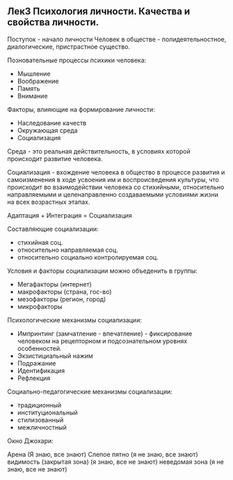 ## Лек3 Психология личности. Качества и свойства личности.

Поступок - начало личности
Человек в обществе - полидеятельностное, диалогические, пристрастное существо.   

Позновательные процессы психики человека:
- Мышление
- Воображение
- Память
- Внимание

Факторы, влияющие на формирование личности:

- Наследование качеств
- Окружающая среда
- Социализация

Среда - это реальная действительность, в условиях которой происходит развитие человека. 

Социализация - вхождение человека в общество в процессе развития и самоизменения в ходе усвоения им и воспроисведения культуры, что происходит во взаимодействии человека со стихийными, относительно направляемыми и целенаправленно создаваемыми условиями жизни на всех возрастных этапах.

Адаптация + Интеграция = Социализация 

Составляющие социализации:

- стихийная соц.
- относительно направляемая соц.
- относительно социально контролируемая соц. 

Условия и факторы социализации можно объеденить в группы:

- Мегафакторы (интернет)
- макрофакторы (страна, гос-во)
- мезофакторы (регион, город)
- микрофакторы


Психологические механизмы социализации:

- Импринтинг (замчатление - впечатление) - фиксирование человеком на рецепторном и подсознательном уровнях особенностей.
- Экзистициальный нажим
- Подражание
- Идентификация
- Рефлекция


Социально-педагогические механизмы социализации:

- традиционный
- институциональный
- стилизованный
- межличностный



Окно Джохари:

Арена (Я знаю, все знают)
Слепое пятно (я не знаю, все знают)
видимость (закрытая зона) (я знаю, все не знают)
неведомая зона (я не знаю, все не знают)



